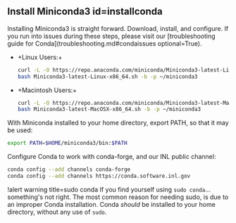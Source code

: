 ## Install Miniconda3 id=installconda

Installing Miniconda3 is straight forward. Download, install, and configure. If you run into issues during these steps, please visit our [troubleshooting guide for Conda](troubleshooting.md#condaissues optional=True).

- +Linux Users:+

  ```bash
  curl -L -O https://repo.anaconda.com/miniconda/Miniconda3-latest-Linux-x86_64.sh
  bash Miniconda3-latest-Linux-x86_64.sh -b -p ~/miniconda3
  ```

- +Macintosh Users:+

  ```bash
  curl -L -O https://repo.anaconda.com/miniconda/Miniconda3-latest-MacOSX-x86_64.sh
  bash Miniconda3-latest-MacOSX-x86_64.sh -b -p ~/miniconda3
  ```

With Miniconda installed to your home directory, export PATH, so that it may be used:

```bash
export PATH=$HOME/miniconda3/bin:$PATH
```

Configure Conda to work with conda-forge, and our INL public channel:

```bash
conda config --add channels conda-forge
conda config --add channels https://conda.software.inl.gov
```

!alert warning title=sudo conda
If you find yourself using `sudo conda`... something's not right. The most common reason for needing sudo, is due to an improper Conda installation. Conda *should* be installed to your home directory, without any use of `sudo`.
